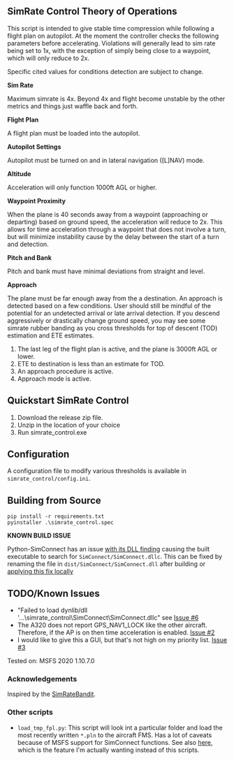 ## SimRate Control Theory of Operations

This script is intended to give stable time compression while following a flight
plan on autopilot. At the moment the controller checks the following parameters
before accelerating. Violations will generally lead to sim rate being set to 1x,
with the exception of simply being close to a waypoint, which will only reduce
to 2x.

Specific cited values for conditions detection are subject to change.

**Sim Rate**

Maximum simrate is 4x. Beyond 4x and flight become unstable by the other metrics
and things just waffle back and forth.

**Flight Plan**

A flight plan must be loaded into the autopilot.

**Autopilot Settings**

Autopilot must be turned on and in lateral navigation ([L]NAV) mode.

**Altitude**

Acceleration will only function 1000ft AGL or higher.

**Waypoint Proximity**

When the plane is 40 seconds away from a waypoint (approaching or departing)
based on ground speed, the acceleration will reduce to 2x. This allows for time
acceleration through a waypoint that does not involve a turn, but will minimize
instability cause by the delay between the start of a turn and detection.

**Pitch and Bank**

Pitch and bank must have minimal deviations from straight and level.

**Approach**

The plane must be far enough away from the a destination. An approach is
detected based on a few conditions. User should still be mindful of the
potential for an undetected arrival or late arrival detection. If you descend
aggressively or drastically change ground speed, you may see some simrate rubber
banding as you cross thresholds for top of descent (TOD) estimation and ETE
estimates.

1. The last leg of the flight plan is active, and the plane is 3000ft AGL or
   lower.
2. ETE to destination is less than an estimate for TOD.
3. An approach procedure is active.
4. Approach mode is active.

## Quickstart SimRate Control

1. Download the release zip file.
2. Unzip in the location of your choice
3. Run simrate_control.exe

## Configuration

A configuration file to modify various thresholds is available in
`simrate_control/config.ini`.

## Building from Source

```
pip install -r requirements.txt
pyinstaller .\simrate_control.spec
```

**KNOWN BUILD ISSUE** 

Python-SimConnect has an issue [with its DLL
finding](https://github.com/odwdinc/Python-SimConnect/issues/65) causing the
built executable to search for `SimConnect/SimConnect.dllc`. This can be fixed
by renaming the file in `dist/SimConnect/SimConnect.dll` after building or
[applying this fix
locally](https://github.com/odwdinc/Python-SimConnect/pull/66)

## TODO/Known Issues

* "Failed to load dynlib/dll '...\\simrate_control\\SimConnect\\SimConnect.dllc"
  see [Issue #6](https://github.com/daheise/msfs_utils/issues/6)
* The A320 does not report GPS_NAV1_LOCK like the other aircraft. Therefore, if
  the AP is on then time acceleration is enabled.
  [Issue #2](https://github.com/daheise/msfs_utils/issues/2)
* I would like to give this a GUI, but that's not high on my priority list.
  [Issue #3](https://github.com/daheise/msfs_utils/issues/3)

Tested on: MSFS 2020 1.10.7.0

### Acknowledgements

Inspired by the [SimRateBandit](https://github.com/dga711/msfs-simratebandit).

### Other scripts

* `load_tmp_fpl.py`: This script will look int a particular folder and load the
  most recently written `*.pln` to the aircraft FMS. Has a lot of caveats
  because of MSFS support for SimConnect functions. See also
  [here](https://github.com/albar965/littlenavmap/issues/35#issuecomment-716013932),
  which is the feature I'm actually wanting instead of this scripts.
